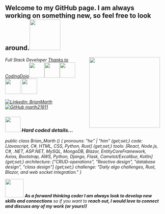 <h2> Welcome to my GitHub page. I am always working on something new, so feel free to look around.<img src="https://media1.giphy.com/media/ejyRYttU1toqHjNZOA/giphy.gif?cid=ecf05e47eezv6q631n2vnurf5yli5ajx3uckkdweh6opxabh&rid=giphy.gif&ct=s" width="100"></h2>
<img align='right' src="https://media2.giphy.com/media/bkGm2NAgRmDrwMU8Im/giphy.gif?cid=ecf05e47c8z2bxaapvza2xveh4c5g948p495fdt42dr324aa&rid=giphy.gif&ct=s" width="230">
<p><em>Full Stack Developer <a href="https://www.codingdojo.com/">Thanks to CodingDojo</a><img src="https://media4.giphy.com/media/eNAsjO55tPbgaor7ma/giphy.gif?cid=ecf05e47a8xmwzlpmqb4rwfri0ibfbfbcw7d1y3tfxckhnjo&rid=giphy.gif&ct=s" width="50" height="50"><img src="https://media2.giphy.com/media/KAq5w47R9rmTuvWOWa/giphy.gif?cid=ecf05e47b793ngld9ito9fb84gbd7a64g981r883633apjvs&rid=giphy.gif&ct=g" width="50" height="50"><img src="https://cdn.shopify.com/s/files/1/1390/4967/products/mockup-5e6afade_1024x1024.png" width="50" height="50"><img src="https://cdn.worldvectorlogo.com/logos/blazor.svg" width="50" height="50"> <img src="https://rustacean.net/assets/rustacean-flat-happy.png" width="50" height="50"></p>

[![Linkedin: BrianMarth](https://img.shields.io/badge/-bmmarth-blue?style=flat-square&logo=Linkedin&logoColor=white&link=https://www.linkedin.com/in/bmmarth/)](https://www.linkedin.com/in/bmmarth/)
[![GitHub marth21911](https://img.shields.io/github/followers/marth21911?label=follow&style=social)](https://github.com/marth21911)


### <img src="https://media4.giphy.com/media/lU9kwCfvT9eOhMJMb9/giphy.gif?cid=ecf05e47kla8aikjan6p4wuza5tr84gc5jb6u4it2dkzarvw&rid=giphy.gif&ct=s" width="50"> Hard coded details...  


public class Brian_Marth ()
  {
  pronouns: "he" | "him" {get;set;}
  code: [Javascript, C#, HTML, CSS, Python, Rust] {get;set;}
  tools: [React, Node.js, C#, .NET, ASP.NET, MySQL, MongoDB, Blazor, EntityCoreFramework, Axios, Bootstrap, AWS, Python, Django, Flask, Camelot/Excalibur, Kotlin] {get;set;}
  architecture: ["CRUD-operations", "Reactive design", "database design", "class design"] {get;set;}
 challenge: "Daily algo challenges, Rust, Blazor, and web socket integration."
}


<img src="https://media3.giphy.com/media/GbxZdp9V9TojWhTFeK/giphy.gif?cid=ecf05e4706mljytu0ha5k55bdg6gievupg81wv7d6xjykfae&rid=giphy.gif&ct=s" width="60"> <em><b>As a forward thinking coder I am always look to develop new skills and connections</b> so if you want to <b> reach out, I would love to connect and discuss any of my work (or yours!)</b></em>



